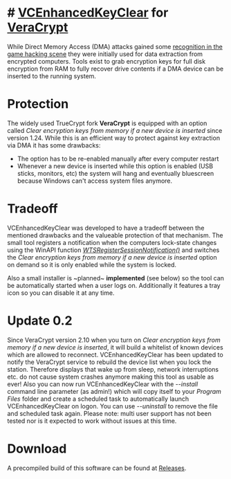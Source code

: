 # # **[VCEnhancedKeyClear](https://github.com/EngineOwningSoftware/VCEnhancedKeyClear)** for [VeraCrypt](https://www.veracrypt.fr/en/Home.html)

While Direct Memory Access (DMA) attacks gained some [recognition in the game hacking scene](https://github.com/EngineOwningSoftware/pcileech-webradar) they were initially used for data extraction from encrypted computers. Tools exist to grab encryption keys for full disk encryption from RAM to fully recover drive contents if a DMA device can be inserted to the running system.


# Protection

The widely used TrueCrypt fork **VeraCrypt** is equipped with an option called *Clear encryption keys from memory if a new device is inserted* since version 1.24. While this is an efficient way to protect against key extraction via DMA it has some drawbacks:

 - The option has to be re-enabled manually after every computer restart
 - Whenever a new device is inserted while this option is enabled (USB sticks, monitors, etc) the system will hang and eventually bluescreen because Windows can't access system files anymore.


# Tradeoff

VCEnhancedKeyClear was developed to have a tradeoff between the mentioned drawbacks and the valueable protection of that mechanism. The small tool registers a notification when the computers lock-state changes using the WinAPI function *[WTSRegisterSessionNotification()](https://docs.microsoft.com/en-us/windows/win32/api/wtsapi32/nf-wtsapi32-wtsregistersessionnotification)* and switches the *Clear encryption keys from memory if a new device is inserted* option on demand so it is only enabled while the system is locked.

Also a small installer is ~planned~ **implemented** (see below) so the tool can be automatically started when a user logs on.
Additionally it features a tray icon so you can disable it at any time.

# Update 0.2

Since VeraCrypt version 2.10 when you turn on *Clear encryption keys from memory if a new device is inserted*, it will build a whitelist of known devices which are allowed to reconnect. VCEnhancedKeyClear has been updated to notify the VeraCrypt service to rebuild the device list when you lock the station.
Therefore displays that wake up from sleep, network interruptions etc. do not cause system crashes anymore making this tool as usable as ever!
Also you can now run VCEnhancedKeyClear with the *--install* command line parameter (as admin!) which will copy itself to your *Program Files* folder and create a scheduled task to automatically launch VCEnhancedKeyClear on logon.
You can use *--uninstall* to remove the file and scheduled task again.
Please note: multi user support has not been tested nor is it expected to work without issues at this time.

# Download

A precompiled build of this software can be found at [Releases](https://github.com/EngineOwningSoftware/VCEnhancedKeyClear/releases).
